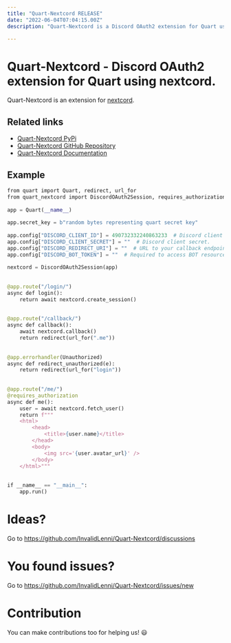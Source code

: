```yaml
---
title: "Quart-Nextcord RELEASE"
date: "2022-06-04T07:04:15.00Z" 
description: "Quart-Nextcord is a Discord OAuth2 extension for Quart using nextcord."

---
```


# Quart-Nextcord - Discord OAuth2 extension for Quart using nextcord.

Quart-Nextcord is an extension for [nextcord](https://pypi.org/project/nextcord).


## Related links
- [Quart-Nextcord PyPi](https://pypi.org/project/Quart-Nextcord)
- [Quart-Nextcord GitHub Repository](https://github.com/InvalidLenni/Quart-Nextcord)
- [Quart-Nextcord Documentation](https://quart-nextcord.rtfd.io)

## Example
 ```python 
 from quart import Quart, redirect, url_for 
 from quart_nextcord import DiscordOAuth2Session, requires_authorization, Unauthorized 
  
 app = Quart(__name__) 
  
 app.secret_key = b"random bytes representing quart secret key" 
  
 app.config["DISCORD_CLIENT_ID"] = 490732332240863233  # Discord client ID. 
 app.config["DISCORD_CLIENT_SECRET"] = ""  # Discord client secret. 
 app.config["DISCORD_REDIRECT_URI"] = ""  # URL to your callback endpoint. 
 app.config["DISCORD_BOT_TOKEN"] = ""  # Required to access BOT resources. 
  
 nextcord = DiscordOAuth2Session(app) 
  
  
 @app.route("/login/") 
 async def login(): 
     return await nextcord.create_session() 
  
  
 @app.route("/callback/") 
 async def callback(): 
     await nextcord.callback() 
     return redirect(url_for(".me")) 
  
  
 @app.errorhandler(Unauthorized) 
 async def redirect_unauthorized(e): 
     return redirect(url_for("login")) 
  
  
 @app.route("/me/") 
 @requires_authorization 
 async def me(): 
     user = await nextcord.fetch_user() 
     return f""" 
     <html> 
         <head> 
             <title>{user.name}</title> 
         </head> 
         <body> 
             <img src='{user.avatar_url}' /> 
         </body> 
     </html>""" 
  
  
 if __name__ == "__main__": 
     app.run() 
 ```


# Ideas?
Go to https://github.com/InvalidLenni/Quart-Nextcord/discussions

# You found issues?
Go to https://github.com/InvalidLenni/Quart-Nextcord/issues/new


# Contribution
You can make contributions too for helping us! 😃
